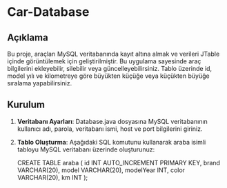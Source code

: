 # Car-Database

## Açıklama
Bu proje, araçları MySQL veritabanında kayıt altına almak ve verileri JTable içinde görüntülemek için geliştirilmiştir. Bu uygulama sayesinde araç bilgilerini ekleyebilir, silebilir veya güncelleyebilirsiniz. Tablo üzerinde id, model yılı ve kilometreye göre büyükten küçüğe veya küçükten büyüğe sıralama yapabilirsiniz. 

## Kurulum

1. **Veritabanı Ayarları**: Database.java dosyasına MySQL veritabanının kullanıcı adı, parola, veritabanı ismi, host ve port bilgilerini giriniz.

2. **Tablo Oluşturma**: Aşağıdaki SQL komutunu kullanarak araba isimli tabloyu MySQL veritabanı üzerinde oluşturunuz:

  
   CREATE TABLE araba (
       id INT AUTO_INCREMENT PRIMARY KEY,
       brand VARCHAR(20),
       model VARCHAR(20),
       modelYear INT,
       color VARCHAR(20),
       km INT
   );





